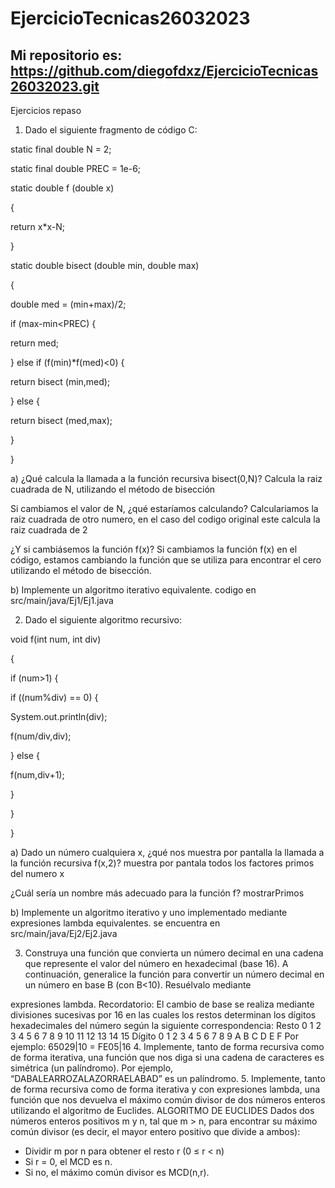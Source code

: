 # EjercicioTecnicas26032023
## Mi repositorio es: https://github.com/diegofdxz/EjercicioTecnicas26032023.git

Ejercicios repaso
1. Dado el siguiente fragmento de código C:

static final double N = 2; 

static final double PREC = 1e-6;

static double f (double x)

{

return x*x-N;

}

static double bisect (double min, double max)

{

double med = (min+max)/2;

if (max-min<PREC) { 

return med;

} else if (f(min)*f(med)<0) { 

return bisect (min,med);

} else {

return bisect (med,max);

}

}

a) ¿Qué calcula la llamada a la función recursiva bisect(0,N)?
Calcula la raiz cuadrada de N, utilizando el método de bisección

Si cambiamos el valor de N, ¿qué estaríamos calculando?
Calculariamos la raiz cuadrada de otro numero, en el caso del codigo original este calcula la raiz cuadrada de 2

¿Y si cambiásemos la función f(x)?
Si cambiamos la función f(x) en el código, estamos cambiando la función que se utiliza para encontrar el cero utilizando el método de bisección.

b) Implemente un algoritmo iterativo equivalente.
codigo en src/main/java/Ej1/Ej1.java


2. Dado el siguiente algoritmo recursivo:

void f(int num, int div)

{

if (num>1) {

if ((num%div) == 0) { 

System.out.println(div); 

f(num/div,div);

} else {

f(num,div+1);

}

}

}

a) Dado un número cualquiera x, ¿qué nos muestra por pantalla la llamada a la función 
recursiva f(x,2)? 
muestra por pantala todos los factores primos del numero x

¿Cuál sería un nombre más adecuado para la función f?
mostrarPrimos

b) Implemente un algoritmo iterativo y uno implementado mediante expresiones lambda 
equivalentes.
se encuentra en src/main/java/Ej2/Ej2.java

3. Construya una función que convierta un número decimal en una cadena que represente el 
valor del número en hexadecimal (base 16). A continuación, generalice la función para 
convertir un número decimal en un número en base B (con B<10). Resuélvalo mediante 

expresiones lambda.
Recordatorio: El cambio de base se realiza mediante divisiones sucesivas por 16 
en las cuales los restos determinan los dígitos hexadecimales del número según 
la siguiente correspondencia:
Resto 0 1 2 3 4 5 6 7 8 9 10 11 12 13 14 15
Dígito 0 1 2 3 4 5 6 7 8 9 A B C D E F
Por ejemplo:
65029|10 = FE05|16
4. Implemente, tanto de forma recursiva como de forma iterativa, una función que nos diga 
si una cadena de caracteres es simétrica (un palíndromo). Por ejemplo, 
“DABALEARROZALAZORRAELABAD” es un palíndromo.
5. Implemente, tanto de forma recursiva como de forma iterativa y con expresiones lambda, 
una función que nos devuelva el máximo común divisor de dos números enteros 
utilizando el algoritmo de Euclides.
ALGORITMO DE EUCLIDES
Dados dos números enteros positivos m y n, tal que m > n, 
para encontrar su máximo común divisor
(es decir, el mayor entero positivo que divide a ambos):
- Dividir m por n para obtener el resto r (0 ≤ r < n)
- Si r = 0, el MCD es n.
- Si no, el máximo común divisor es MCD(n,r).
